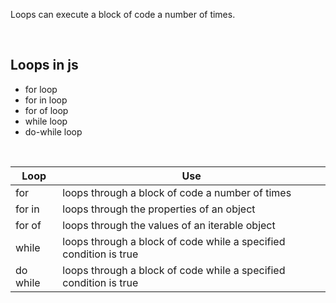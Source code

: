 Loops can execute a block of code a number of times.

&nbsp;

## Loops in js

- for loop
- for in loop
- for of loop
- while loop
- do-while loop

&nbsp;

| Loop     | Use                                                               |
| -------- | ----------------------------------------------------------------- |
| for      | loops through a block of code a number of times                   |
| for in   | loops through the properties of an object                         |
| for of   | loops through the values of an iterable object                    |
| while    | loops through a block of code while a specified condition is true |
| do while | loops through a block of code while a specified condition is true |

&nbsp;

&nbsp;
&nbsp;
